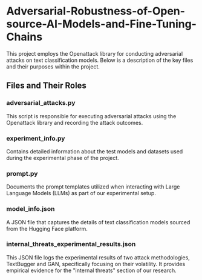 # Adversarial-Robustness-of-Open-source-AI-Models-and-Fine-Tuning-Chains

This project employs the Openattack library for conducting adversarial attacks on text classification models. Below is a description of the key files and their purposes within the project.
## Files and Their Roles
### adversarial_attacks.py
This script is responsible for executing adversarial attacks using the Openattack library and recording the attack outcomes.
### experiment_info.py
Contains detailed information about the test models and datasets used during the experimental phase of the project.
### prompt.py
Documents the prompt templates utilized when interacting with Large Language Models (LLMs) as part of our experimental setup.
### model_info.json
A JSON file that captures the details of text classification models sourced from the Hugging Face platform.
### internal_threats_experimental_results.json
This JSON file logs the experimental results of two attack methodologies, TextBugger and GAN, specifically focusing on their volatility. It provides empirical evidence for the "internal threats" section of our research.
 
